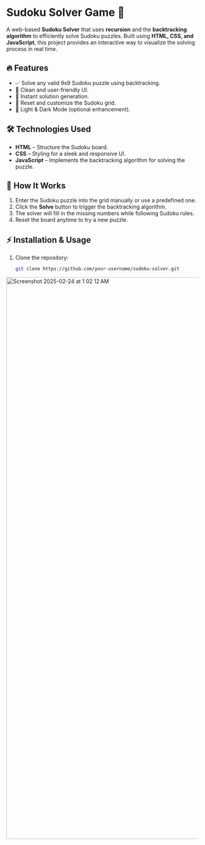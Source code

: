 # Sudoku Solver Game 🎲  

A web-based **Sudoku Solver** that uses **recursion** and the **backtracking algorithm** to efficiently solve Sudoku puzzles. Built using **HTML, CSS, and JavaScript**, this project provides an interactive way to visualize the solving process in real time.  

## 🔥 Features  
- ✅ Solve any valid 9x9 Sudoku puzzle using backtracking.  
- 🎨 Clean and user-friendly UI.  
- 🚀 Instant solution generation.  
- 🔄 Reset and customize the Sudoku grid.  
- 🌙 Light & Dark Mode (optional enhancement).  

## 🛠️ Technologies Used  
- **HTML** – Structure the Sudoku board.  
- **CSS** – Styling for a sleek and responsive UI.  
- **JavaScript** – Implements the backtracking algorithm for solving the puzzle.  

## 📌 How It Works  
1. Enter the Sudoku puzzle into the grid manually or use a predefined one.  
2. Click the **Solve** button to trigger the backtracking algorithm.  
3. The solver will fill in the missing numbers while following Sudoku rules.  
4. Reset the board anytime to try a new puzzle.  

## ⚡ Installation & Usage  
1. Clone the repository:  
   ```sh
   git clone https://github.com/your-username/sudoku-solver.git

<img width="1470" alt="Screenshot 2025-02-24 at 1 02 12 AM" src="https://github.com/user-attachments/assets/ef44cbe6-94d5-4bf7-8836-46aa2f8de78f" />
